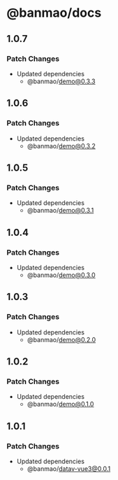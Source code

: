 # @banmao/docs

## 1.0.7

### Patch Changes

- Updated dependencies
  - @banmao/demo@0.3.3

## 1.0.6

### Patch Changes

- Updated dependencies
  - @banmao/demo@0.3.2

## 1.0.5

### Patch Changes

- Updated dependencies
  - @banmao/demo@0.3.1

## 1.0.4

### Patch Changes

- Updated dependencies
  - @banmao/demo@0.3.0

## 1.0.3

### Patch Changes

- Updated dependencies
  - @banmao/demo@0.2.0

## 1.0.2

### Patch Changes

- Updated dependencies
  - @banmao/demo@0.1.0

## 1.0.1

### Patch Changes

- Updated dependencies
  - @banmao/datav-vue3@0.0.1
